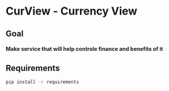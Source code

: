 # CurView - Currency View
## Goal
#### Make service that will help controle finance and benefits of it
## Requirements
```sh
pip install -r requirements
```
